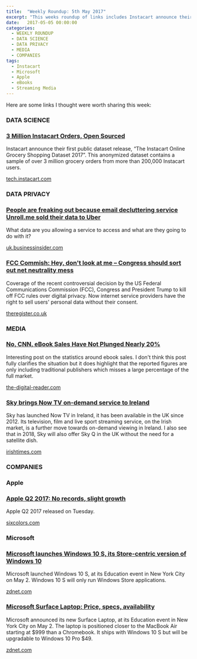```yaml
---
title:  "Weekly Roundup: 5th May 2017"
excerpt: "This weeks roundup of links includes Instacart announce their first public dataset release, Unroll.me selling your data, net nutrality, eBook sales, TV Now, Alphabet results and Microsoft anouncements."
date:   2017-05-05 00:00:00
categories:
  - WEEKLY ROUNDUP
  - DATA SCIENCE
  - DATA PRIVACY
  - MEDIA
  - COMPANIES
tags:
  - Instacart
  - Microsoft
  - Apple
  - eBooks
  - Streaming Media
---
```


Here are some links I thought were worth sharing this week:

<h3 class="category">DATA SCIENCE</h3>

<div class="item">
	<h3 class="item-header">
		<a href="https://tech.instacart.com/3-million-instacart-orders-open-sourced-d40d29ead6f2">3 Million Instacart Orders, Open Sourced</a>
	</h3>
	<p>
		Instacart announce their first public dataset release, “The Instacart Online Grocery Shopping Dataset 2017”. This anonymized dataset contains a sample of over 3 million grocery orders from more than 200,000 Instacart users.
	</p>
	<span class="item-footer">
		<a href="https://tech.instacart.com/3-million-instacart-orders-open-sourced-d40d29ead6f2">tech.instacart.com</a>
	</span>
</div>

<h3 class="category">DATA PRIVACY</h3>

<div class="item">
	<h3 class="item-header">
		<a href="http://uk.businessinsider.com/people-are-freaked-out-that-unrollme-sold-email-data-to-uber-2017-4">People are freaking out because email decluttering service Unroll.me sold their data to Uber</a>
	</h3>
	<p>
		What data are you allowing a service to access and what are they going to do with it?
	</p>
	<span class="item-footer">
		<a href="http://uk.businessinsider.com/people-are-freaked-out-that-unrollme-sold-email-data-to-uber-2017-4">uk.businessinsider.com</a>
	</span>
</div>

<div class="item">
	<h3 class="item-header">
		<a href="https://www.theregister.co.uk/2017/04/05/fcc_commissioner_wants_congress_to_resolve_net_neutrality">FCC Commish: Hey, don't look at me – Congress should sort out net neutrality mess</a>
	</h3>
	<p>
		Coverage of the recent controversial decision by the US Federal Communications Commission (FCC), Congress and President Trump to kill off FCC rules over digital privacy. Now internet service providers have the right to sell users' personal data without their consent.
	</p>
	<span class="item-footer">
		<a href="https://www.theregister.co.uk/2017/04/05/fcc_commissioner_wants_congress_to_resolve_net_neutrality">theregister.co.uk</a>
	</span>
</div>

<h3 class="category">MEDIA</h3>

<div class="item">
	<h3 class="item-header">
		<a href="http://the-digital-reader.com/2017/05/01/no-cnn-ebook-sales-not-plunged-nearly-20/">No, CNN, eBook Sales Have Not Plunged Nearly 20%</a>
	</h3>
	<p>
		Interesting post on the statistics around ebook sales. I don't think this post fully clarifies the situation but it does highlight that the reported figures are only including  traditional publishers which misses a large percentage of the full market.
	</p>
	<span class="item-footer">
		<a href="http://the-digital-reader.com/2017/05/01/no-cnn-ebook-sales-not-plunged-nearly-20/">the-digital-reader.com</a>
	</span>
</div>

<div class="item">
	<h3 class="item-header">
		<a href="http://www.irishtimes.com/business/media-and-marketing/sky-brings-now-tv-on-demand-service-to-ireland-1.3061851">Sky brings Now TV on-demand service to Ireland</a>
	</h3>
	<p>
		Sky has launched Now TV in Ireland, it has been available in the UK since 2012. Its television, film and live sport streaming service, on the Irish market, is a further move towards on-demand viewing in Ireland. I also see that in 2018, Sky will also offer Sky Q in the UK without the need for a satellite dish.
	</p>
	<span class="item-footer">
		<a href="http://www.irishtimes.com/business/media-and-marketing/sky-brings-now-tv-on-demand-service-to-ireland-1.3061851">irishtimes.com</a>
	</span>
</div>

<h3 class="category">COMPANIES</h3>

<h3>Apple</h3>

<div class="item">
	<h3 class="item-header">
		<a href="https://sixcolors.com/post/2017/05/apple-q2-2017-financial-results/">Apple Q2 2017: No records, slight growth</a>
	</h3>
	<p>
		Apple Q2 2017 released on Tuesday.
	</p>
	<span class="item-footer">
		<a href="https://sixcolors.com/post/2017/05/apple-q2-2017-financial-results/">sixcolors.com</a>
	</span>
</div>

<h3>Microsoft</h3>

<div class="item">
	<h3 class="item-header">
		<a href="http://www.zdnet.com/article/microsoft-launches-windows-10-s-its-store-centric-version-of-windows-10/">Microsoft launches Windows 10 S, its Store-centric version of Windows 10</a>
	</h3>
	<p>
		Microsoft launched Windows 10 S, at its Education event in New York City on May 2. Windows 10 S will only run Windows Store applications.
	</p>
	<span class="item-footer">
		<a href="http://www.zdnet.com/article/microsoft-launches-windows-10-s-its-store-centric-version-of-windows-10//">zdnet.com</a>
	</span>
</div>

<div class="item">
	<h3 class="item-header">
		<a href="http://www.zdnet.com/article/microsoft-surface-laptop-price-specs-availability/">Microsoft Surface Laptop: Price, specs, availability</a>
	</h3>
	<p>
		Microsoft announced its new Surface Laptop, at its Education event in New York City on May 2. The laptop is positioned closer to the MacBook Air starting at $999 than a Chromebook. It ships with Windows 10 S but will be upgradable to Windows 10 Pro $49.
	</p>
	<span class="item-footer">
		<a href="http://www.zdnet.com/article/microsoft-surface-laptop-price-specs-availability/">zdnet.com</a>
	</span>
</div>
